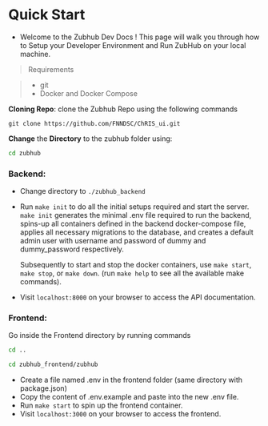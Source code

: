 # Quick Start

- Welcome to the Zubhub Dev Docs ! This page will walk you through how to Setup your Developer Environment and Run ZubHub on your local machine.

> Requirements 

> * git 
> * Docker and Docker Compose     

**Cloning Repo**: clone the Zubhub Repo using the following commands

```git
git clone https://github.com/FNNDSC/ChRIS_ui.git
```

**Change** the **Directory** to the zubhub folder using:

```bash
cd zubhub
```

### Backend:

- Change directory to `./zubhub_backend`

- Run `make init` to do all the initial setups required and start the server. `make init` generates the minimal .env file required to run the backend, 
  spins-up all containers defined in the backend docker-compose file,
  applies all necessary migrations to the database,
  and creates a default admin user with 
  username and password of dummy and dummy_password respectively.
  
  Subsequently to start and stop the docker containers, use `make start`, `make stop`, or `make down`. (run `make help` to see all the available make commands).

- Visit `localhost:8000` on your browser to access the API documentation.

### Frontend:

Go inside the Frontend directory by running commands

```bash
cd ..  
```

```bash
cd zubhub_frontend/zubhub
```

- Create a file named .env in the frontend  folder (same directory with package.json)
- Copy the content of .env.example and paste into the new .env file.
- Run `make start` to spin up the frontend container.
- Visit `localhost:3000` on your browser to access the frontend.